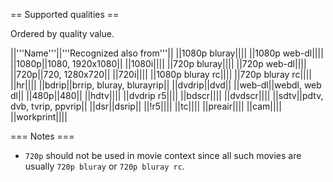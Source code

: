 == Supported qualities ==

Ordered by quality value.

||'''Name'''||'''Recognized also from'''||
||1080p bluray||||
||1080p web-dl||||
||1080p||1080, 1920x1080||
||1080i||||
||720p bluray||||
||720p web-dl||||
||720p||720, 1280x720||
||720i||||
||1080p bluray rc||||
||720p bluray rc||||
||hr||||
||bdrip||brrip, bluray, blurayrip||
||dvdrip||dvd||
||web-dl||webdl, web dl||
||480p||480||
||hdtv||||
||dvdrip r5||||
||bdscr||||
||dvdscr||||
||sdtv||pdtv, dvb, tvrip, ppvrip||
||dsr||dsrip||
||!r5||||
||tc||||
||preair||||
||cam||||
||workprint||||

=== Notes ===

 * `720p` should not be used in movie context since all such movies are usually `720p bluray` or `720p bluray rc`.
